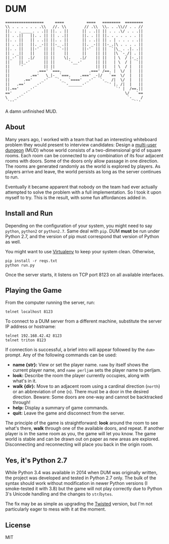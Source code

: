 # DUM

    =================     ====          ====   ========  ========
    \\ . . . . . . .\\   //. \\        // .\\  \\. . .\\// . . //
    ||. . ._____. . .|| ||. . ||      || . .|| || . . .\/ . . .||
    || . .||   ||. . || || . .||      ||. . || ||. . . . . . . ||
    ||. . ||   || . .|| ||. . ||      || . .|| || . | . . . . .||
    || . .||   ||. _-|| ||-_ .||      ||. _-|| ||-_.|\ . . . . ||
    ||. . ||   ||-'  || ||  `-||      ||-'  || ||  `|\_ . .|. .||
    || . _||   ||    || ||    ||      ||    || ||   |\ `-_/| . ||
    ||_-' ||  .|/    || ||    \|.    .|/    || ||   | \  / |-_.||
    ||    ||_-'      || ||      `-__-'      || ||   | \  / |  `||
    ||    `'         || ||                  || ||   | \  / |   ||
    ||            .===' `===.            .===' /==. |  \/  |   ||
    ||         .=='   \_|-_ `===.    .===' _-|/   `==  \/  |   ||
    ||      .=='    _-'    `-_  `===='  _-'   `-_  /|  \/  |   ||
    ||   .=='    _-'          `-______-'         `' |. /|  |   ||
    ||.=='    _-'                                    `' |  /==.||
    =='    _-'                                           \/   `==
    \   _-'                                               `-_   /
     `''                                                     ``'

A damn unfinished MUD.

## About

Many years ago, I worked with a team that had an interesting whiteboard problem they would present to interview candidates: Design a [multi-user dungeon](https://en.wikipedia.org/wiki/MUD) (MUD) whose world consists of a two-dimensional grid of square rooms. Each room can be connected to any combination of its four adjacent rooms with doors. Some of the doors only allow passage in one direction. The rooms are generated randomly as the world is explored by players. As players arrive and leave, the world persists as long as the server continues to run.

Eventually it became apparent that nobody on the team had ever actually attempted to solve the problem with a full implementation. So I took it upon myself to try. This is the result, with some fun affordances added in.

## Install and Run

Depending on the configuration of your system, you might need to say `python`, `python2` or `python2.7`. Same deal with `pip`. DUM **must** be run under Python 2.7, and the version of pip must correspond that version of Python as well.

You might want to use [Virtualenv](https://virtualenv.pypa.io/en/latest/) to keep your system clean. Otherwise,

    pip install -r reqs.txt
    python run.py

Once the server starts, it listens on TCP port 8123 on all available interfaces.

## Playing the Game

From the computer running the server, run:

    telnet localhost 8123

To connect to a DUM server from a different machine, substitute the server IP address or hostname:

    telnet 192.168.42.42 8123
    telnet triton 8123

If connection is successful, a brief intro will appear followed by the `dum>` prompt. Any of the following commands can be used:

* **name {str}:** View or set the player name. `name` by itself shows the current player name, and `name perljam` sets the player name to perljam.
* **look:** Describe the room the player currently occupies, along with what's in it.
* **walk {dir}:** Move to an adjacent room using a cardinal direction (`north`) or an abbreviation of one (`n`). There must be a door in the desired direction. Beware: Some doors are one-way and cannot be backtracked through!
* **help:** Display a summary of game commands.
* **quit:** Leave the game and disconnect from the server.

The principle of the game is straightforward: **look** around the room to see what's there, **walk** through one of the available doors, and repeat. If another player is in the same room as you, the game will let you know. The game world is stable and can be drawn out on paper as new areas are explored. Disconnecting and reconnecting will place you back in the origin room.

## Yes, it's Python 2.7

While Python 3.4 was available in 2014 when DUM was originally written, the project was developed and tested in Python 2.7 only. The bulk of the syntax should work without modification in newer Python versions (I smoke-tested it with 3.8) but the game will not play correctly due to Python 3's Unicode handling and the changes to `str`/`bytes`. 

The fix may be as simple as upgrading the [Twisted](https://pypi.org/project/Twisted/) version, but I'm not particularly eager to mess with it at the moment.

## License

MIT
